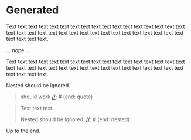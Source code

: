# Generated

Text text text text text text text text text text text text text
text text text text text text text text text text text text text
text text text text text text text text text text text text.

  [//]: # (start: with indent)

... nope ...

[//]: # (end: with indent)

[//]: # (start: block)

Text text text text text text text text text text text text text
text text text text text text text text text text text text text
text text text text text text text text text text text text.

[//]: # (start: nested)

Nested should be ignored.

[//]: # (end: nested)

[//]: # (end: block)

> [//]: # (start: quote)
> should work
> [//]: # (end: quote)

[//]: # (start: block)

> Text text text.
>
> [//]: # (start: nested)
> Nested should be ignored.
> [//]: # (end: nested)

[//]: # (end: block)

[//]: # (start: without end)

Up to the end.
